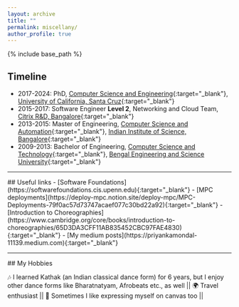 ```yaml
---
layout: archive
title: ""
permalink: miscellany/
author_profile: true
---
```



{% include base_path %}

## Timeline

- 2017-2024: PhD, [Computer Science and Engineering](https://engineering.ucsc.edu/departments/computer-science-and-engineering/){:target="_blank"}, [University of California, Santa Cruz](https://www.ucsc.edu/about/){:target="_blank"}
- 2015-2017: Software Engineer <b> Level 2</b>, Networking and Cloud Team, [Citrix R&D, Bangalore](https://www.citrix.com){:target="_blank"}
- 2013-2015: Master of Engineering, [Computer Science and Automation](https://www.csa.iisc.ac.in){:target="_blank"}, [Indian Institute of Science, Bangalore](https://iisc.ac.in){:target="_blank"}
- 2009-2013: Bachelor of Engineering, [Computer Science and Technology](https://www.iiests.ac.in/IIEST/AcaUnitDetails/CST){:target="_blank"}, [Bengal Engineering and Science University](https://www.iiests.ac.in){:target="_blank"}
 
<hr>
## Useful links
- [Software Foundations](https://softwarefoundations.cis.upenn.edu){:target="_blank"}
- [MPC deployments](https://deploy-mpc.notion.site/deploy-mpc/MPC-Deployments-79f0ac57d73747acaef077c30bd22a92){:target="_blank"}
- [Introduction to Choreographies](https://www.cambridge.org/core/books/introduction-to-choreographies/65D3DA3CFF11AB835452CBC97FAE4830){:target="_blank"}
- [My medium posts](https://priyankamondal-11139.medium.com){:target="_blank"}
<hr>
## My Hobbies 

 🎶 I learned Kathak (an Indian classical dance form) for 6 years, but I enjoy other dance forms like Bharatnatyam, 
Afrobeats etc., as well ||  🌍 Travel enthusiast ||  🎨 Sometimes I like expressing myself on canvas too ||

